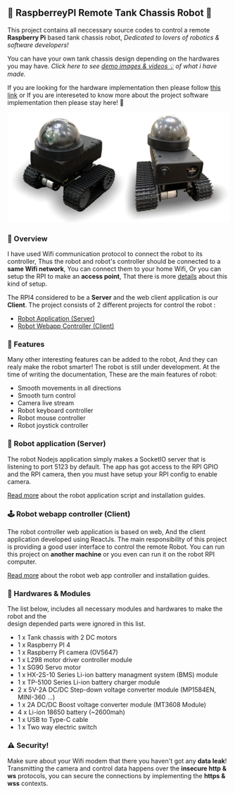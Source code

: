 ## :triangular_flag_on_post: **RaspberreyPI Remote Tank Chassis Robot** :triangular_flag_on_post:
This project contains all neccessary source codes to control a 
remote **Raspberry Pi** based tank chassis robot, *Dedicated to lovers of robotics & software developers!*

You can have your own tank chassis design depending on 
the hardwares you may have. *Click here to see [demo images & videos  :bulb:](/docs/demo.md) of what i have made.*

If you are looking for the hardware implementation then please 
follow [this link](/docs/hardware.md) or If you are intereseted 
to know more about the project software implementation then please stay here!  :orange:

![My Robot Design](/docs/github-overview.jpg)  

### :mag_right: Overview
I have used Wifi communication protocol to connect the robot to its controller,
Thus the robot and robot's controller should be 
connected to a **same Wifi network**, You can connect them to your home Wifi, Or you can setup the RPI to make an 
**access point**, That there is more [details](https://github.com/RaspberryConnect/AutoHotspot-Installer) 
about this kind of setup.

The RPI4 considered to be a **Server** and the web client application is 
our **Client**. The project consists of 2 different projects for control the robot :
- [Robot Application (Server)](#robotrobot-application-server)  
- [Robot Webapp Controller (Client)](#joystick-robot-webapp-controller-client)    
 
### :mechanical_arm: Features
Many other interesting features can be added to the robot, And they can realy make 
the robot smarter! The robot is still under development. At the time of writing the 
documentation, These are the main features of robot: 

- Smooth movements in all directions
- Smooth turn control
- Camera live stream
- Robot keyboard controller 
- Robot mouse controller 
- Robot joystick controller 
 

### :robot:	Robot application (Server)
The robot Nodejs application
simply makes a SocketIO server that is listening to port 5123 
by default. The app has got access to the RPI GPIO and the RPI 
camera, then you must have setup your RPI config to enable camera.

[Read more](/robot-node-server/Readme.md) about the robot application script and installation guides.

### :joystick: Robot webapp controller (Client)
The robot controller web application is based on web, And the 
client application developed using ReactJs. The main responsibility 
of this project is providing a good user interface to control the remote Robot.
You can run this project on **another machine** or you even can run it on the 
robot RPI computer.

[Read more](/robot-web-control/Readme.md) about the robot web app controller and installation guides.

### :electric_plug:	 Hardwares & Modules
The list below, includes all necessary modules and hardwares to make the robot and the  
design depended parts were ignored in this list. 
- 1 x Tank chassis with 2 DC motors 
- 1 x Raspberry PI 4
- 1 x Raspberry PI camera (OV5647)
- 1 x L298 motor driver controller module
- 1 x SG90 Servo motor
- 1 x HX-2S-10 Series Li-ion battery managment system (BMS) module
- 1 x TP-5100 Series Li-ion battery charger module
- 2 x 5V-2A DC/DC Step-down voltage converter module (MP1584EN, MINI-360 ...)
- 1 x 2A DC/DC Boost voltage converter module (MT3608 Module)
- 4 x Li-ion 18650 battery (~2600mah)
- 1 x USB to Type-C cable
- 1 x Two way electric switch 


### :warning: Security!
Make sure about your Wifi modem that there you haven't got any **data leak**! Transmitting the camera and control data happens over the **insecure http & ws** protocols, you can secure the connections by implementing the **https & wss** contexts.